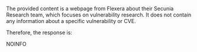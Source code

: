 The provided content is a webpage from Flexera about their Secunia Research team, which focuses on vulnerability research. It does not contain any information about a specific vulnerability or CVE.

Therefore, the response is:

NOINFO